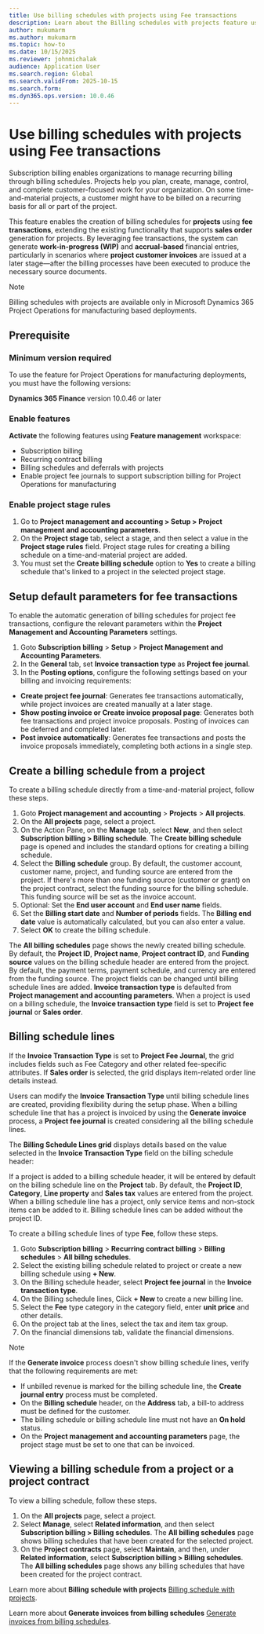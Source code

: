 ```yaml
---
title: Use billing schedules with projects using Fee transactions
description: Learn about the Billing schedules with projects feature using fee transactions, which lets you set up a billing schedule that has a project ID and invoice it through a project invoice proposal.
author: mukumarm
ms.author: mukumarm
ms.topic: how-to
ms.date: 10/15/2025
ms.reviewer: johnmichalak
audience: Application User
ms.search.region: Global
ms.search.validFrom: 2025-10-15
ms.search.form:  
ms.dyn365.ops.version: 10.0.46
---
```


# Use billing schedules with projects using Fee transactions

Subscription billing enables organizations to manage recurring billing through billing schedules. 
Projects help you plan, create, manage, control, and complete customer-focused work for your organization. On some time-and-material projects, a customer might have to be billed on a recurring basis for all or part of the project.

This feature enables the creation of billing schedules for **projects** using **fee transactions**, extending the existing functionality that supports **sales order** generation for projects. By leveraging fee transactions, 
the system can generate **work-in-progress (WIP)** and **accrual-based** financial entries, particularly in scenarios where **project customer invoices** are issued at a later stage—after the billing processes have been executed to produce the necessary source documents.

> [!NOTE]
> Billing schedules with projects are available only in Microsoft Dynamics 365 Project Operations for manufacturing based deployments.
>
## Prerequisite

### Minimum version required
To use the feature for Project Operations for manufacturing deployments, you must have the following versions:

**Dynamics 365 Finance** version 10.0.46 or later

### Enable features
**Activate** the following features using **Feature management** workspace:
* Subscription billing
* Recurring contract billing
* Billing schedules and deferrals with projects
* Enable project fee journals to support subscription billing for Project Operations for manufacturing

### Enable project stage rules
1. Go to **Project management and accounting \> Setup \> Project management and accounting parameters**.
2. On the **Project stage** tab, select a stage, and then select a value in the **Project stage rules** field. Project stage rules for creating a billing schedule on a time-and-material project are added.
3. You must set the **Create billing schedule** option to **Yes** to create a billing schedule that's linked to a project in the selected project stage.

## Setup default parameters for fee transactions

To enable the automatic generation of billing schedules for project fee transactions, configure the relevant parameters within the **Project Management and Accounting Parameters** settings.

1. Goto **Subscription billing** > **Setup** > **Project Management and Accounting Parameters**.
2. In the **General** tab, set **Invoice transaction type** as **Project fee journal**.
3. In the **Posting options**, configure the following settings based on your billing and invoicing requirements:

* **Create project fee journal**: Generates fee transactions automatically, while project invoices are created manually at a later stage.
* **Show posting invoice or Create invoice proposal page**: Generates both fee transactions and project invoice proposals. Posting of invoices can be deferred and completed later.
* **Post invoice automatically**: Generates fee transactions and posts the invoice proposals immediately, completing both actions in a single step.
   
## Create a billing schedule from a project

To create a billing schedule directly from a time-and-material project, follow these steps.

1. Goto **Project management and accounting** > **Projects** > **All projects**.
2. On the **All projects** page, select a project.
3. On the Action Pane, on the **Manage** tab, select **New**, and then select **Subscription billing \> Billing schedule**. The **Create billing schedule** page is opened and includes the standard options for creating a billing schedule.
4. Select the **Billing schedule** group. By default, the customer account, customer name, project, and funding source are entered from the project. If there's more than one funding source (customer or grant) on the project contract, select the funding source for the billing schedule. This funding source will be set as the invoice account.
5. Optional: Set the **End user account** and **End user name** fields.
6. Set the **Billing start date** and **Number of periods** fields. The **Billing end date** value is automatically calculated, but you can also enter a value.
7. Select **OK** to create the billing schedule.

The **All billing schedules** page shows the newly created billing schedule. By default, the **Project ID**, **Project name**, **Project contract ID**, and **Funding source** values on the billing schedule header are entered from the project. 
By default, the payment terms, payment schedule, and currency are entered from the funding source. The project fields can be changed until billing schedule lines are added. **Invoice transaction type** is defaulted from **Project management and accounting parameters**.
When a project is used on a billing schedule, the **Invoice transaction type** field is set to **Project fee journal** or **Sales order**.

## Billing schedule lines

If the **Invoice Transaction Type** is set to **Project Fee Journal**, the grid includes fields such as Fee Category and other related fee-specific attributes. If **Sales order** is selected, the grid displays item-related order line details instead.

Users can modify the **Invoice Transaction Type** until billing schedule lines are created, providing flexibility during the setup phase. When a billing schedule line that has a project is invoiced by using the **Generate invoice** process, a **Project fee journal** is created considering all the billing schedule lines.

The **Billing Schedule Lines grid** displays details based on the value selected in the **Invoice Transaction Type** field on the billing schedule header:

If a project is added to a billing schedule header, it will be entered by default on the billing schedule line on the **Project** tab. By default, the **Project ID**, **Category**, **Line property** and **Sales tax** values are entered from the project. 
When a billing schedule line has a project, only service items and non-stock items can be added to it. Billing schedule lines can be added without the project ID.

To create a billing schedule lines of type **Fee**, follow these steps.
1.  Goto **Subscription billing** > **Recurring contract billing** > **Billing schedules** > **All billng schedules**.
2.  Select the existing billing schedule related to project or create a new billing schedule using **+ New**.
3.  On the Billing schedule header, select **Project fee journal** in the **Invoice transaction type**.
4.  On the Billing schedule lines, Ciick **+ New** to create a new billing line.
5.  Select the **Fee** type category in the category field, enter **unit price** and other details.
6.  On the project tab at the lines, select the tax and item tax group.
7.  On the financial dimensions tab, validate the financial dimensions.

> [!NOTE]
> If the **Generate invoice** process doesn't show billing schedule lines, verify that the following requirements are met:
>
> - If unbilled revenue is marked for the billing schedule line, the **Create journal entry** process must be completed.
> - On the **Billing schedule** header, on the **Address** tab, a bill-to address must be defined for the customer.
> - The billing schedule or billing schedule line must not have an **On hold** status.
> - On the **Project management and accounting parameters** page, the project stage must be set to one that can be invoiced.

## Viewing a billing schedule from a project or a project contract

To view a billing schedule, follow these steps.

1. On the **All projects** page, select a project.
2. Select **Manage**, select **Related information**, and then select **Subscription billing \> Billing schedules**. The **All billing schedules** page shows billing schedules that have been created for the selected project.
3. On the **Project contracts** page, select **Maintain**, and then, under **Related information**, select **Subscription billing \> Billing schedules**. The **All billing schedules** page shows any billing schedules that have been created for the project contract.

Learn more about **Billing schedule with projects** [Billing schedule with projects](//dynamics365/finance/accounts-receivable/sb-bill-sched-project).

Learn more about **Generate invoices from billing schedules** [Generate invoices from billing schedules](//dynamics365/finance/accounts-receivable/sb-generate-invoice).
